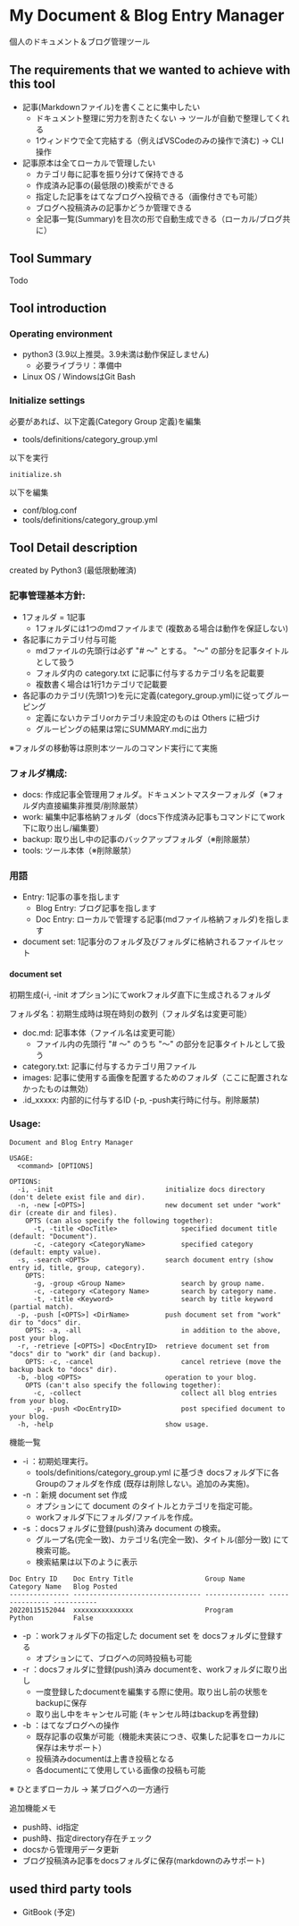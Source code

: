 # My Document & Blog Entry Manager

個人のドキュメント＆ブログ管理ツール

## The requirements that we wanted to achieve with this tool

- 記事(Markdownファイル)を書くことに集中したい
    - ドキュメント整理に労力を割きたくない -> ツールが自動で整理してくれる
    - 1ウィンドウで全て完結する（例えばVSCodeのみの操作で済む) -> CLI操作
- 記事原本は全てローカルで管理したい
    - カテゴリ毎に記事を振り分けて保持できる
    - 作成済み記事の(最低限の)検索ができる
    - 指定した記事をはてなブログへ投稿できる（画像付きでも可能）
    - ブログへ投稿済みの記事かどうか管理できる
    - 全記事一覧(Summary)を目次の形で自動生成できる（ローカル/ブログ共に）

## Tool Summary

Todo

## Tool introduction

### Operating environment

- python3 (3.9以上推奨。3.9未満は動作保証しません)
    - 必要ライブラリ：準備中
- Linux OS / WindowsはGit Bash

### Initialize settings

必要があれば、以下定義(Category Group 定義)を編集

- tools/definitions/category_group.yml

以下を実行

```shell
initialize.sh
```

以下を編集

- conf/blog.conf
- tools/definitions/category_group.yml

## Tool Detail description

created by Python3 (最低限動確済)

### 記事管理基本方針:

- 1フォルダ = 1記事
    - 1フォルダには1つのmdファイルまで (複数ある場合は動作を保証しない)
- 各記事にカテゴリ付与可能
    - mdファイルの先頭行は必ず "# ～" とする。 "～" の部分を記事タイトルとして扱う
    - フォルダ内の category.txt に記事に付与するカテゴリ名を記載要
    - 複数書く場合は1行1カテゴリで記載要
- 各記事のカテゴリ(先頭1つ)を元に定義(category_group.yml)に従ってグルーピング
    - 定義にないカテゴリorカテゴリ未設定のものは Others に紐づけ
    - グルーピングの結果は常にSUMMARY.mdに出力

※フォルダの移動等は原則本ツールのコマンド実行にて実施

### フォルダ構成:

- docs: 作成記事全管理用フォルダ。ドキュメントマスターフォルダ（※フォルダ内直接編集非推奨/削除厳禁）
- work: 編集中記事格納フォルダ（docs下作成済み記事もコマンドにてwork下に取り出し/編集要）
- backup: 取り出し中の記事のバックアップフォルダ（※削除厳禁）
- tools: ツール本体（※削除厳禁）

### 用語

- Entry: 1記事の事を指します
    - Blog Entry:  ブログ記事を指します
    - Doc Entry:   ローカルで管理する記事(mdファイル格納フォルダ)を指します
- document set: 1記事分のフォルダ及びフォルダに格納されるファイルセット

#### document set

初期生成(-i, -init オプション)にてworkフォルダ直下に生成されるフォルダ

フォルダ名：初期生成時は現在時刻の数列（フォルダ名は変更可能）

- doc.md: 記事本体（ファイル名は変更可能）
    - ファイル内の先頭行 "# ～" のうち "～" の部分を記事タイトルとして扱う
- category.txt: 記事に付与するカテゴリ用ファイル
- images: 記事に使用する画像を配置するためのフォルダ（ここに配置されなかったものは無効）
- .id_xxxxx: 内部的に付与するID (-p, -push実行時に付与。削除厳禁)

### Usage:

```
Document and Blog Entry Manager

USAGE:
  <command> [OPTIONS]

OPTIONS:
  -i, -init                            initialize docs directory (don't delete exist file and dir).
  -n, -new [<OPTS>]                    new document set under "work" dir (create dir and files).
    OPTS (can also specify the following together):
      -t, -title <DocTitle>                specified document title (default: "Document").
      -c, -category <CategoryName>         specified category (default: empty value).
  -s, -search <OPTS>                   search document entry (show entry id, title, group, category).
    OPTS:
      -g, -group <Group Name>              search by group name.
      -c, -category <Category Name>        search by category name.
      -t, -title <Keyword>                 search by title keyword (partial match).
  -p, -push [<OPTS>] <DirName>         push document set from "work" dir to "docs" dir.
    OPTS: -a, -all                         in addition to the above, post your blog.
  -r, -retrieve [<OPTS>] <DocEntryID>  retrieve document set from "docs" dir to "work" dir (and backup).
    OPTS: -c, -cancel                      cancel retrieve (move the backup back to "docs" dir).
  -b, -blog <OPTS>                     operation to your blog.
    OPTS (can't also specify the following together):
      -c, -collect                         collect all blog entries from your blog.
      -p, -push <DocEntryID>               post specified document to your blog.
  -h, -help                            show usage.
```

機能一覧

- -i ：初期処理実行。
    - tools/definitions/category_group.yml に基づき docsフォルダ下に各Groupのフォルダを作成 (既存は削除しない。追加のみ実施)。
- -n ：新規 document set 作成
    - オプションにて document のタイトルとカテゴリを指定可能。
    - workフォルダ下にフォルダ/ファイルを作成。
- -s ：docsフォルダに登録(push)済み document の検索。
    - グループ名(完全一致)、カテゴリ名(完全一致)、タイトル(部分一致) にて検索可能。
    - 検索結果は以下のように表示

```
Doc Entry ID    Doc Entry Title                  Group Name      Category Name   Blog Posted
--------------- -------------------------------- --------------- --------------- -----------
20220115152044  xxxxxxxxxxxxxxx                  Program         Python          False
```  

- -p ：workフォルダ下の指定した document set を docsフォルダに登録する
    - オプションにて、ブログへの同時投稿も可能
- -r ：docsフォルダに登録(push)済み documentを、workフォルダに取り出し
    - 一度登録したdocumentを編集する際に使用。取り出し前の状態をbackupに保存
    - 取り出し中をキャンセル可能 (キャンセル時はbackupを再登録)
- -b ：はてなブログへの操作
    - 既存記事の収集が可能（機能未実装につき、収集した記事をローカルに保存は未サポート）
    - 投稿済みdocumentは上書き投稿となる
    - 各documentにて使用している画像の投稿も可能

※ ひとまずローカル -> 某ブログへの一方通行

追加機能メモ

- push時、id指定
- push時、指定directory存在チェック
- docsから管理用データ更新
- ブログ投稿済み記事をdocsフォルダに保存(markdownのみサポート)

## used third party tools

- GitBook (予定)